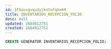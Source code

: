 ```yaml
---
id: 3f5aucgvqu3yjkntofqhe69
title: INVENTARIOS_RECEPCION_FOLIO
desc: null
updated: 1684912751
created: 1684912751
---
```



```sql
CREATE GENERATOR INVENTARIOS_RECEPCION_FOLIO;
```
